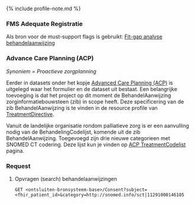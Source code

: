 {% include profile-note.md %}

### FMS Adequate Registratie

Als bron voor de must-support flags is gebruikt: [Fit-gap analyse behandelaanwijzing](https://amigo.nictiz.nl/uploads/7d857f79-4b79-4732-a1dd-2756bf4cdd24/fit_gap_analyse_Behandelaanwijzing.pdf)

### Advance Care Planning (ACP)

*Synoniem = Proactieve zorgplanning*

Eerder in datasets onder het kopje [Advanced Care Planning (ACP)](datasets.html#advanced-care-planning) is uitgelegd waar het formulier en de dataset uit bestaat. Een belangrijke toevoeging is dat het project op dit moment de BehandelAanwijzing zorginformatiebouwsteen (zib) in scope heeft. Deze specificering van de zib BehandelAanwijzing is te vinden in de resource profile van [TreatmentDirective](StructureDefinition-TreatmentDirective.html).

Vanuit de landelijke organisatie rondom palliatieve zorg is er een aanvulling nodig van de BehandelingCodelijst, komende uit de zib BehandelAanwijzing. Toegevoegd zijn drie nieuwe categorieen met SNOMED CT codering. Deze lijst kun je vinden op [ACP TreatmentCodelist](ValueSet-ACPTreatmentCodelist.html) pagina. 

### Request

1. Opvragen (search) behandelaanwijzingen

    `GET <ontsluiten-bronsysteem-base>/Consent?subject=<fhir_patient_id>&category=http://snomed.info/sct|11291000146105`